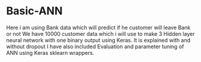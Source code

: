 # Basic-ANN
Here i am using Bank data which will predict if he customer will leave Bank or not
We have 10000 customer data which i will use to make 3 Hidden layer neural network with one binary output using Keras.
It is explained with and without dropout 
I have also included Evaluation and parameter tuning of ANN using Keras sklearn wrappers.
